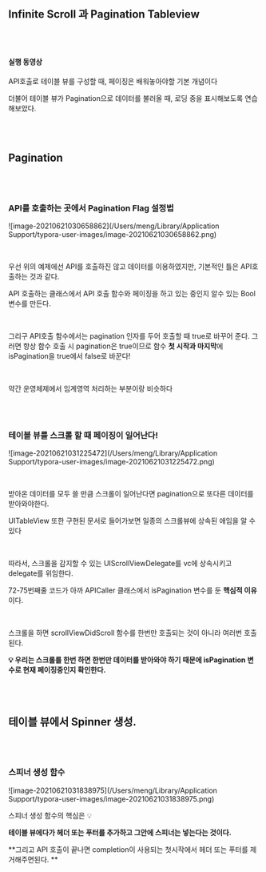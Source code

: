 ## Infinite Scroll 과 Pagination Tableview

</br>

</br>



#### 실행 동영상





API호출로 테이블 뷰를 구성할 때, 페이징은 배워놓아야할 기본 개념이다

더불어 테이블 뷰가 Pagination으로 데이터를 불러올 때, 로딩 중을 표시해보도록 연습해보았다.

</br>

</br>

## Pagination

</br>

</br>

### API를 호출하는 곳에서 Pagination Flag 설정법

![image-20210621030658862](/Users/meng/Library/Application Support/typora-user-images/image-20210621030658862.png)

</br>

우선 위의 예제에선 API를 호출하진 않고 데이터를 이용하였지만, 기본적인 틀은 API호출하는 것과 같다.

API 호출하는 클래스에서  API 호출 함수와 페이징을 하고 있는 중인지 알수 있는 Bool 변수를 만든다. 

</br>

그리구 API호출 함수에서는 pagination 인자를 두어 호출할 때  true로 바꾸어 준다. 그러면 항상 함수 호출 시 pagination은 true이므로 함수 **첫 시작과 마지막**에 isPagination을 true에서 false로 바꾼다! 

</br>

약간 운영체제에서 임계영역 처리하는 부분이랑 비슷하다

</br>

</br>



### 테이블 뷰를 스크롤 할 때 페이징이 일어난다!

![image-20210621031225472](/Users/meng/Library/Application Support/typora-user-images/image-20210621031225472.png)



</br>



받아온 데이터를 모두 쓸 만큼 스크롤이 일어난다면 pagination으로 또다른 데이터를 받아와야한다. 

UITableView 또한 구현된 문서로 들어가보면 일종의 스크롤뷰에 상속된 애임을 알 수 있다 

</br>

따라서, 스크롤을 감지할 수 있는 UIScrollViewDelegate를 vc에 상속시키고 delegate를 위임한다.

72-75번째줄 코드가 아까 APICaller 클래스에서 isPagination 변수를 둔 **핵심적 이유**이다.

</br>



스크롤을 하면 scrollViewDidScroll 함수를 한번만 호출되는 것이 아니라 여러번 호출된다. 

**💡 우리는 스크롤를 한번 하면 한번만 데이터를 받아와야 하기 때문에 isPagination 변수로 현재 페이징중인지 확인한다.**



</br>

</br>

## 테이블 뷰에서 Spinner 생성.



</br>

</br>

### 스피너 생성 함수

![image-20210621031838975](/Users/meng/Library/Application Support/typora-user-images/image-20210621031838975.png)





스피너 생성 함수의 핵심은 💡

**테이블 뷰에다가 헤더 또는 푸터를 추가하고 그안에 스피너는 넣는다는 것이다.**

**그리고 API 호출이 끝나면 completion이 사용되는 첫시작에서 헤더 또는 푸터를 제거해주면된다. **

</br>

</br>